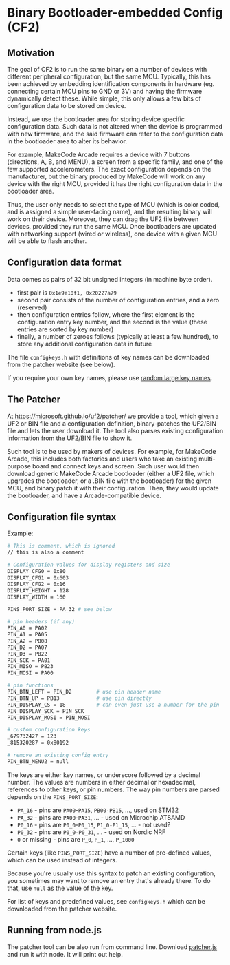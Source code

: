 # Binary Bootloader-embedded Config (CF2)

## Motivation

The goal of CF2 is to run the same binary on a number of devices with different
peripheral configuration, but the same MCU.
Typically, this has been achieved by embedding identification components in hardware
(eg. connecting certain MCU pins to GND or 3V) and having the firmware dynamically
detect these.
While simple, this only allows a few bits of configuration data to be stored on device.

Instead, we use the bootloader area for storing device specific configuration data.
Such data is not altered when the device is programmed with new firmware,
and the said firmware can refer to the configuration data in the bootloader area to
alter its behavior.

For example, MakeCode Arcade requires a device with 7 buttons (directions, A, B, and MENU),
a screen from a specific family, and one of the few supported accelerometers.
The exact configuration depends on the manufacturer, but the binary produced by MakeCode
will work on any device with the right MCU, provided it has the right configuration
data in the bootloader area.

Thus, the user only needs to select the type of MCU (which is color coded, 
and is assigned a simple user-facing name), and the resulting binary will work
on their device.
Moreover, they can drag the UF2 file between devices, provided they run the same MCU.
Once bootloaders are updated with networking support (wired or wireless), one device with 
a given MCU will be able to flash another.

## Configuration data format

Data comes as pairs of 32 bit unsigned integers (in machine byte order).
* first pair is `0x1e9e10f1, 0x20227a79`
* second pair consists of the number of configuration entries, and a zero (reserved)
* then configuration entries follow, where the first element is the configuration
  entry key number, and the second is the value (these entries are sorted by key number)
* finally, a number of zeroes follows (typically at least a few hundred), 
  to store any additional configuration data in future

The file `configkeys.h` with definitions of key names can be downloaded from the 
patcher website (see below).

If you require your own key names, please use 
[random large key names](https://github.com/Microsoft/uf2#picking-numbers-at-random).

## The Patcher

At https://microsoft.github.io/uf2/patcher/ we provide a tool, which given a UF2 or BIN file
and a configuration definition, binary-patches the UF2/BIN file and lets the user download it.
The tool also parses existing configuration information from the UF2/BIN file to show it.

Such tool is to be used by makers of devices.
For example, for MakeCode Arcade, this includes both factories and users who take an existing
multi-purpose board and connect keys and screen.
Such user would then download generic MakeCode Arcade bootloader (either a UF2 file,
which upgrades the bootloader, or a .BIN file with the bootloader) for the given MCU,
and binary patch it with their configuration.
Then, they would update the bootloader, and have a Arcade-compatible device.

## Configuration file syntax

Example:

```bash
# This is comment, which is ignored
// this is also a comment

# Configuration values for display registers and size
DISPLAY_CFG0 = 0x80
DISPLAY_CFG1 = 0x603
DISPLAY_CFG2 = 0x16
DISPLAY_HEIGHT = 128
DISPLAY_WIDTH = 160

PINS_PORT_SIZE = PA_32 # see below

# pin headers (if any)
PIN_A0 = PA02
PIN_A1 = PA05
PIN_A2 = PB08
PIN_D2 = PA07
PIN_D3 = PB22
PIN_SCK = PA01
PIN_MISO = PB23
PIN_MOSI = PA00

# pin functions
PIN_BTN_LEFT = PIN_D2        # use pin header name
PIN_BTN_UP = PB13            # use pin directly
PIN_DISPLAY_CS = 18          # can even just use a number for the pin
PIN_DISPLAY_SCK = PIN_SCK
PIN_DISPLAY_MOSI = PIN_MOSI

# custom configuration keys
_679732427 = 123
_815320287 = 0x80192

# remove an existing config entry
PIN_BTN_MENU2 = null
```

The keys are either key names, or underscore followed by a decimal number.
The values are numbers in either decimal or hexadecimal,
references to other keys, or pin numbers.
The way pin numbers are parsed depends on the `PINS_PORT_SIZE`:
* `PA_16` - pins are `PA00`-`PA15`, `PB00-PB15`, ..., used on STM32
* `PA_32` - pins are `PA00`-`PA31`, ... - used on Microchip ATSAMD
* `P0_16` - pins are `P0_0`-`P0_15`, `P1_0-P1_15`, ... - not used?
* `P0_32` - pins are `P0_0-P0_31`, ... - used on Nordic NRF
* `0` or missing - pins are `P_0`, `P_1`, ..., `P_1000`

Certain keys (like `PINS_PORT_SIZE`) have a number of pre-defined values,
which can be used instead of integers.

Because you're usually use this syntax to patch an existing configuration,
you sometimes may want to remove an entry that's already there.
To do that, use `null` as the value of the key.

For list of keys and predefined values, see `configkeys.h` which can be downloaded
from the patcher website.

## Running from node.js

The patcher tool can be also run from command line.
Download [patcher.js](https://raw.githubusercontent.com/Microsoft/uf2/master/patcher/patcher.js)
and run it with node. It will print out help.

